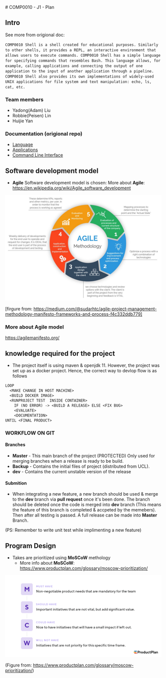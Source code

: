 # COMP0010 - J1 - Plan

## Intro

See more from origional doc:

``COMP0010 Shell is a shell created for educational purposes. Similarly to other shells, it provides a REPL, an interactive environment that allows users to execute commands. COMP0010 Shell has a simple language for specifying commands that resembles Bash. This language allows, for example, calling applications and connecting the output of one application to the input of another application through a pipeline. COMP0010 Shell also provides its own implementations of widely-used UNIX applications for file system and text manipulation: echo, ls, cat, etc.``

### Team members

* Yadong(Adam) Liu
* Robbie(Peisen) Lin
* Huijie Yan

### Documentation (origional repo)

- [Language](doc/language.md)
- [Applications](doc/applications.md)
- [Command Line Interface](doc/interface.md)

## Software development model

* **Agile** Software development model is chosen: 
More about **Agile**: https://en.wikipedia.org/wiki/Agile_software_development

<img src="doc/pic/agile_fig1.jpg" alt="agile_fig1" style="zoom: 75%;" />

[firgure from: https://medium.com/@sudarhtc/agile-project-management-methodology-manifesto-frameworks-and-process-f4c332ddb779]

### More about Agile model
https://agilemanifesto.org/

## knowledge required for the project

* The project itself is using maven & openjdk 11. However, the project was set up as a docker project. Hence, the correct way to devlop flow is as follows

```
LOOP
  <MAKE CHANGE IN HOST MACHINE>
  <BUILD DOCKER IMAGE>
  <RUNPROJECT TEST 	INSIDE CONTAINER>
	IF (NO ERROR) -> <BUILD A RELEASE> ELSE <FIX BUG>
	<EVALUATE>
	<DOCUMENTATION>
UNTIL <FINAL PRODUCT>
```

### WORKFLOW ON GIT

#### Branches

* **Master** - This main branch of the project (PROTECTED)
	Only used for merging branches when a release is ready to be build.
* **Backup** - Contains the initial files of project (distributed from UCL).
* **dev** - Contains the current unstable version of the release

#### Submition

* When integrating a new feature, a new branch should be used & merge to the **dev** branch via **pull request** once it's been done. The branch should be deleted once the code is merged into **dev** branch (This means the feature of this branch is completed & accpeted by the memebers). Then after all testing is passed. A full release can be made into **Master** Branch. 

(PS: Remember to write unit test while implimenting a new feature)

## Program Design

* Takes are prioritized using **MoSCoW** methology
	- More info about **MoSCoW**: https://www.productplan.com/glossary/moscow-prioritization/

![Moscow01](doc/pic/MoSCoW-01.png)

(Figure from: https://www.productplan.com/glossary/moscow-prioritization/)

